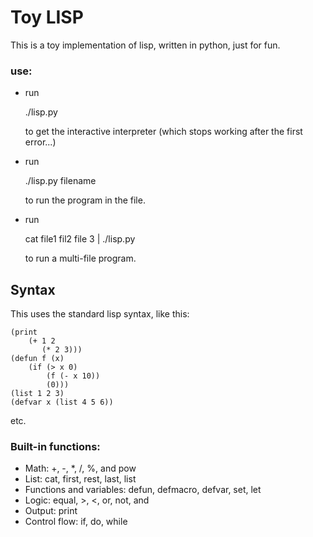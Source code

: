 Toy LISP
========

This is a toy implementation of lisp, written in python, just for fun.

### use:

* run 

    ./lisp.py

  to get the interactive interpreter (which stops working after the first
  error...)

* run

    ./lisp.py filename

  to run the program in the file.

* run

    cat file1 fil2 file 3 | ./lisp.py

  to run a multi-file program.


Syntax
------

This uses the standard lisp syntax, like this:

    (print 
        (+ 1 2
           (* 2 3)))
    (defun f (x) 
        (if (> x 0)
            (f (- x 10))
            (0)))
    (list 1 2 3)
    (defvar x (list 4 5 6))

etc.

### Built-in functions:
* Math: +, -, *, /, %, and pow
* List: cat, first, rest, last, list
* Functions and variables: defun, defmacro, defvar, set, let
* Logic: equal, >, <, or, not, and
* Output: print
* Control flow: if, do, while

